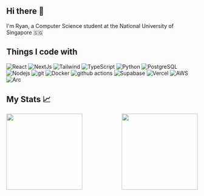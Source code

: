 ## Hi there 👋
I'm Ryan, a Computer Science student at the National University of Singapore 🇸🇬

## Things I code with
<p>
  <img alt="React" src="https://img.shields.io/badge/-React-45b8d8?style=flat-square&logo=react&logoColor=white" />
  <img alt="NextJs" src="https://img.shields.io/badge/-Next.js-ea2845?style=flat-square&logo=nextdotjs&logoColor=white" />
  <img alt="Tailwind" src="https://img.shields.io/badge/-TailwindCSS-06b6d4?style=flat-square&logo=tailwindcss&logoColor=white" />

  <img alt="TypeScript" src="https://img.shields.io/badge/-TypeScript-007ACC?style=flat-square&logo=typescript&logoColor=white" />
  <img alt="Python" src="https://img.shields.io/badge/-Python-3776AB?style=flat-square&logo=python&logoColor=white" />
  
  <img alt="PostgreSQL" src="https://img.shields.io/badge/-PostgreSQL-416931?style=flat-square&logo=postgresql&logoColor=white" />
  
  <img alt="Nodejs" src="https://img.shields.io/badge/-Nodejs-43853d?style=flat-square&logo=Node.js&logoColor=white" />

  <img alt="git" src="https://img.shields.io/badge/-Git-F05032?style=flat-square&logo=git&logoColor=white" />
  <img alt="Docker" src="https://img.shields.io/badge/-Docker-46a2f1?style=flat-square&logo=docker&logoColor=white" />
  <img alt="github actions" src="https://img.shields.io/badge/-Github_Actions-2088FF?style=flat-square&logo=github-actions&logoColor=white" />

  <img alt="Supabase" src="https://img.shields.io/badge/-Supabase-3FCF8E?style=flat-square&logo=supabase&logoColor=white"/>
  <img alt="Vercel" src="https://img.shields.io/badge/-Vercel-000000?style=flat-square&logo=vercel&logoColor=white"/>
  <img alt="AWS" src="https://img.shields.io/badge/-AWS-232f3e?style=flat-square&logo=amazonwebservices&logoColor=white"/>

  <img alt="Arc" src="https://img.shields.io/badge/-Arc-fcbfbd?style=flat-square&logo=arc&logoColor=white"/>
</p>

## My Stats 📈
<div style="display: flex; justify-content: space-between; align-items: center; width: full;">
  <a href="https://github.com/anuraghazra/github-readme-stats">
    <img height=200 align="center" src="https://github-readme-stats.vercel.app/api?username=ryanchua00&theme=moltack" />
  </a>
  <a href="https://github.com/anuraghazra/convoychat">
    <img height=200 align="center" src="https://github-readme-stats.vercel.app/api/top-langs?username=ryanchua00&hide=ruby&layout=compact&langs_count=8&theme=moltack"/>
  </a>
</div>




<!--
**ryanchua00/ryanchua00** is a ✨ _special_ ✨ repository because its `README.md` (this file) appears on your GitHub profile.

Here are some ideas to get you started:

- 🔭 I’m currently working on ...
- 🌱 I’m currently learning ...
- 👯 I’m looking to collaborate on ...
- 🤔 I’m looking for help with ...
- 💬 Ask me about ...
- 📫 How to reach me: ...
- 😄 Pronouns: ...
- ⚡ Fun fact: ...
-->
